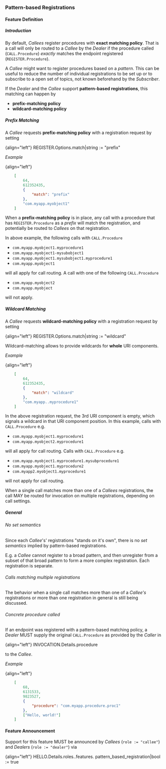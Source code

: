 ### Pattern-based Registrations

#### Feature Definition

##### Introduction

By default, *Callees* register procedures with **exact matching policy**. That is a call will only be routed to a *Callee* by the *Dealer* if the procedure called (`CALL.Procedure`) *exactly* matches the endpoint registered (`REGISTER.Procedure`).

A *Callee* might want to register procedures based on a *pattern*. This can be useful to reduce the number of individual registrations to be set up or to subscribe to a open set of topics, not known beforehand by the *Subscriber*.

If the *Dealer* and the *Callee* support **pattern-based registrations**, this matching can happen by

* **prefix-matching policy**
* **wildcard-matching policy**


##### Prefix Matching

A *Callee* requests **prefix-matching policy** with a registration request by setting

{align="left"}
        REGISTER.Options.match|string := "prefix"

*Example*

{align="left"}
```json
    [
        64,
        612352435,
        {
            "match": "prefix"
        },
        "com.myapp.myobject1"
    ]
```

When a **prefix-matching policy** is in place, any call with a procedure that has `REGISTER.Procedure` as a *prefix* will match the registration, and potentially be routed to *Callees* on that registration.

In above example, the following calls with `CALL.Procedure`

* `com.myapp.myobject1.myprocedure1`
* `com.myapp.myobject1-mysubobject1`
* `com.myapp.myobject1.mysubobject1.myprocedure1`
* `com.myapp.myobject1`

will all apply for call routing. A call with one of the following `CALL.Procedure`

* `com.myapp.myobject2`
* `com.myapp.myobject`

will not apply.


##### Wildcard Matching

A *Callee* requests **wildcard-matching policy** with a registration request by setting

{align="left"}
        REGISTER.Options.match|string := "wildcard"

Wildcard-matching allows to provide wildcards for **whole** URI components.

*Example*

{align="left"}
```json
    [
        64,
        612352435,
        {
            "match": "wildcard"
        },
        "com.myapp..myprocedure1"
    ]
```

In the above registration request, the 3rd URI component is empty, which signals a wildcard in that URI component position. In this example, calls with `CALL.Procedure` e.g.

* `com.myapp.myobject1.myprocedure1`
* `com.myapp.myobject2.myprocedure1`

will all apply for call routing. Calls with `CALL.Procedure` e.g.

* `com.myapp.myobject1.myprocedure1.mysubprocedure1`
* `com.myapp.myobject1.myprocedure2`
* `com.myapp2.myobject1.myprocedure1`

will not apply for call routing.

When a single call matches more than one of a *Callees* registrations, the call MAY be routed for invocation on multiple registrations, depending on call settings.


##### General

###### No set semantics

Since each *Callee*'s' registrations "stands on it's own", there is no *set semantics* implied by pattern-based registrations.

E.g. a *Callee* cannot register to a broad pattern, and then unregister from a subset of that broad pattern to form a more complex registration. Each registration is separate.

###### Calls matching multiple registrations

The behavior when a single call matches more than one of a *Callee's* registrations or more than one registration in general is still being discussed.

###### Concrete procedure called

If an endpoint was registered with a pattern-based matching policy, a *Dealer* MUST supply the original `CALL.Procedure` as provided by the *Caller* in

{align="left"}
        INVOCATION.Details.procedure

to the *Callee*.

*Example*

{align="left"}
```json
    [
        68,
        6131533,
        9823527,
        {
            "procedure": "com.myapp.procedure.proc1"
        },
        ["Hello, world!"]
    ]
```

#### Feature Announcement

Support for this feature MUST be announced by *Callees* (`role := "callee"`) and *Dealers* (`role := "dealer"`) via

{align="left"}
        HELLO.Details.roles.<role>.features.
            pattern_based_registration|bool := true
